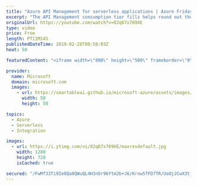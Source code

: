 ```yaml
---
title: "Azure API Management for serverless applications | Azure Friday"
excerpt: "The API Management consumption tier fills helps round out the Azure serverless offering with Azure API Management for serverless applications. In this episode, Mike Budzynski join Scott Hanselman to explain the serverless properties of the new tier and demonstrate how to build a highly scalable serverless"
originalUrl: https://youtube.com/watch?v=82q67x769XE
type: video
price: Free
length: PT11M14S
publishedDateTime: 2019-02-28T00:58:03Z
heat: 50

featuredContent: "<iframe width=\"800\" height=\"500\" frameborder=\"0\" src=\"https://www.youtube.com/embed/82q67x769XE\" allow=\"accelerometer; autoplay; encrypted-media; gyroscope; picture-in-picture\" allowfullscreen></iframe>"

provider:
  name: Microsoft
  domain: microsoft.com
  images:
    - url: https://smartableai.github.io/microsoft-azure/assets/images/organizations/microsoft.com-50x50.jpg
      width: 50
      height: 50

topics:
  - Azure
  - Serverless
  - Integration

images:
  - url: https://i.ytimg.com/vi/82q67x769XE/maxresdefault.jpg
    width: 1280
    height: 720
    isCached: true

secured: "/FwMf33Ti9Ie8Qa0QWuQL4H3nOr96Ytm2b+J6/KrnwSfFD7TR/UoOjJCwX3tjS3n4ws2kYo/d/iHq8/WC5UumZucWqIkOIgmgWOGdWrhPTlyhIrhQq/2BzJ34QRuPaTr1ZblHrT+Wdzsee/HdjrVfctDL3fLNPOhMc+Wr3rhxj5dO3FXcB4rbxbLz62sNDBvYpM0Ve2wb1rxJEZzUSe8VwiPl/6tOXwVwZA+RiiVz/brnq/xrE+Q7jS/m3/+l6BUb67maqmSPyR8ijHKKURr2NK08IdgYz76CUl0nWMOL0/JXuleGXENZMtdMFwsZtmoP1eATshOzO/kN2LbbBbOhj47T1095YAtog6XeQ3pCa0gEGPzWGKU8UyMzTZtzI46jiNYL3rCQWo4gJ75qToFlyaviWT0CMP1EJn4aIEiHWI=;iAokbI50t9rTGANTCVpIgw=="
---
```


